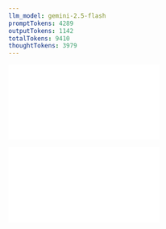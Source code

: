 ```yaml
---
llm_model: gemini-2.5-flash
promptTokens: 4289
outputTokens: 1142
totalTokens: 9410
thoughtTokens: 3979
---
```


![@](steps/prompt.db2a40ad.md)

![@](steps/response.94684aba.md)